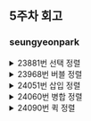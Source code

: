 ## 5주차 회고

### seungyeonpark
<details>
<summary>23881번 선택 정렬</summary>
<div markdown="1">
  
- 목록을 총 N-1번 훒으며 다음 과정 반복
  - 첫 번째 요소는 0부터 훑으며 최솟값을 찾아 요소 0과 교환
  - 두 번째 요소는 1부터 훑으며 최솟값을 찾아 요소 1과 교환
  - 세 번째 요소는 2부터 훑으며 최솟값을 찾아 요소 2와 교환
  - N - 1번까지 반복
- 최솟값을 찾아 선택한다 해서 선택 정렬
  - 최댓값을 이용할 수도 있음
- 시간 복잡도
  - O(N^2)
- 공간 복잡도
  - O(1)
- 안정성
  - 보장 X
  
</div>
</details>

<details>
<summary>23968번 버블 정렬</summary>
<div markdown="1">

- 이웃 요소 둘을 비교해 올바른 순서로 고치는 과정을 반복
- 시간 복잡도
  - O(N^2)
- 공간 복잡도
  - O(1)
- 안정성
  - 보장 O
  
</div>
</details>

<details>
<summary>24051번 삽입 정렬</summary>
<div markdown="1">

- 목록을 차례대로 훑으며 다음 과정을 반복
  - 현재 위치의 요소(target)를 뽑음
  - 과거 방문했던 요소들 중 뽑은 요소(target)를 어디에 삽입해야 정렬이 유지되는지 판단
  - 해당 위치에 삽입 & 다른 요소들 오른쪽으로 shift
- 시간 복잡도
  - O(N^2)
- 공간 복잡도
  - O(1)
- 안정성
  - 보장 O
  
</div>
</details>

<details>
<summary>24060번 병합 정렬</summary>
<div markdown="1">
  
- 원본 배열을 정렬된 여러 배열로 만든 뒤, 병합하는 정렬
- 단계
  ```
  1. 입력 배열을 재귀적으로 반씩 나눠 요소수가 1인 배열들로 만든다
    - 요소수가 1이니 무조건 정렬된 배열
    - 정확히 반씩 나누니 재귀 깊이는 O(logn)
  2. 재귀 반대 방향으로 배열을 계속 합침
    - 정렬된 상태를 유지하며 병합해야 함
    - 각 재귀 단계마다 방문하는 요소수는 O(n)
  3. 제일 상위 단계까지 합치면 정렬 끝
  ```
- 시간 복잡도
  - O(nlogn)
- 공간 복잡도
  - O(n)
- 안정성
  - 보장 O

</div>
</details>

<details>
<summary>24090번 퀵 정렬</summary>
<div markdown="1">
  
- divide-and-conquer
- 어떤 값(pivot)을 기준으로 하위 목록 2개로 나눔
  - 목록을 나누는 기준은 pivot보다 작냐/크냐
  - 이 과정을 재귀적으로 반복
  - 재귀 단계가 깊어질 때마다 새로운 pivot 값을 뽑음
- 단계
  ```
  1. 가장 오른쪽 값을 pivot으로 선정
  2. left에서부터 하나씩 pivot값과 비교
    - pivot 값보다 작으면 left에 있는 요소와 교환 후, left를 한 칸 이동
    - pivot 값보다 크면 아무 것도 하지 않고 다음 요소 비교하러 감~
    - 그렇게 pivot 직전 값까지 비교
  3. left와 right 교환
  ```
- 시간 복잡도
  - 평균: O(logn)
  - 최악: O(N^2)
- 공간 복잡도
  - O(logn)
  - 함수 호출 깊이만큼 스택 메모리 사용
  
</div>
</details>
